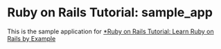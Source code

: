 # Ruby on Rails Tutorial: sample_app

This is the sample application for [*Ruby on Rails Tutorial: Learn Ruby on Rails by Example](http://railstutorial.org/)